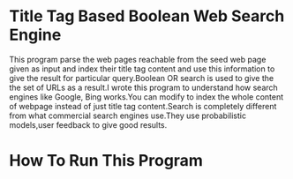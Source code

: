 Title Tag Based Boolean Web Search Engine
======================
This program parse the web pages reachable from the seed web page given as input and index their title tag content and use this information to give the result for particular query.Boolean OR search is used to give the the set of URLs as a result.I wrote this program to understand how search engines like Google, Bing works.You can modify to index the whole content of webpage instead of just title tag content.Search is completely different from what commercial search engines use.They use probabilistic models,user feedback to give good results.


How To Run This Program
=========================
